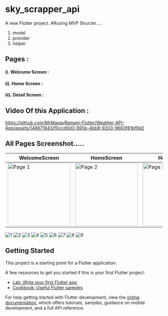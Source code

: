# sky_scrapper_api

A new Flutter project.
##using MVP Structer.....
1. model
2. provider
3. helper
## Pages :
####  i). Welcome Screen : 
####  ii). Home Screen : 
####  iii). Detail Screen : 
## Video Of this Application :


https://github.com/MrManavRamani-Flutter/Weather-API-App/assets/148671843/f0ccd0d3-890e-4bb8-9203-9683f81bf9d2


## All Pages Screenshot.....
|WelcomeScreen |HomeScreen |HomeScreen|HomeScreen|HomeScreen|HomeScreen|HomeScreen|HomeScreen|HomeScreen
|-------------------|-------------------|-------------------|-------------------|-------------------|-------------------|-------------------|-------------------|-------------------|
| <img src="https://github.com/MrManavRamani-Flutter/Weather-API-App/assets/148671843/6565eb7e-fbcd-41b2-87ff-908da6202d36" alt="Page 1" height="200"> | <img src="https://github.com/MrManavRamani-Flutter/Weather-API-App/assets/148671843/1beb5037-62e4-4a52-afe9-91bb41478886" alt="Page 2" height="200"> | <img src="https://github.com/MrManavRamani-Flutter/Weather-API-App/assets/148671843/c2c1cc07-117c-4811-9a4c-db9d939ffb73" alt="Page 3" height="200"> | <img src="https://github.com/MrManavRamani-Flutter/Weather-API-App/assets/148671843/1e2e8c3b-b2ed-4e12-9045-517c042ce1cf" alt="Page 4" height="200"> | <img src="https://github.com/MrManavRamani-Flutter/Weather-API-App/assets/148671843/224217ac-6839-423c-a028-380fd512adbf" alt="Page 5" height="200"> | <img src="https://github.com/MrManavRamani-Flutter/Weather-API-App/assets/148671843/ae651e28-c96e-4d47-912e-4d60772d8db1" alt="Page 6" height="200"> | <img src="https://github.com/MrManavRamani-Flutter/Weather-API-App/assets/148671843/d1acad2a-bdb0-4eb5-94b7-ab1da4fb96ef" alt="Page 7" height="200"> | <img src="https://github.com/MrManavRamani-Flutter/Weather-API-App/assets/148671843/a5dc74b4-0271-4f53-bc14-1860ad065fd5" alt="Page 8" height="200"> | <img src="https://github.com/MrManavRamani-Flutter/Weather-API-App/assets/148671843/d73271e2-c29d-4ce0-ba46-b6212a16559d" alt="Page 9" height="200">

![1](https://github.com/MrManavRamani-Flutter/Weather-API-App/assets/148671843/6565eb7e-fbcd-41b2-87ff-908da6202d36)
![2](https://github.com/MrManavRamani-Flutter/Weather-API-App/assets/148671843/1beb5037-62e4-4a52-afe9-91bb41478886)
![3](https://github.com/MrManavRamani-Flutter/Weather-API-App/assets/148671843/c2c1cc07-117c-4811-9a4c-db9d939ffb73)
![4](https://github.com/MrManavRamani-Flutter/Weather-API-App/assets/148671843/1e2e8c3b-b2ed-4e12-9045-517c042ce1cf)
![5](https://github.com/MrManavRamani-Flutter/Weather-API-App/assets/148671843/224217ac-6839-423c-a028-380fd512adbf)
![6](https://github.com/MrManavRamani-Flutter/Weather-API-App/assets/148671843/ae651e28-c96e-4d47-912e-4d60772d8db1)
![7](https://github.com/MrManavRamani-Flutter/Weather-API-App/assets/148671843/d1acad2a-bdb0-4eb5-94b7-ab1da4fb96ef)
![8](https://github.com/MrManavRamani-Flutter/Weather-API-App/assets/148671843/a5dc74b4-0271-4f53-bc14-1860ad065fd5)
![9](https://github.com/MrManavRamani-Flutter/Weather-API-App/assets/148671843/d73271e2-c29d-4ce0-ba46-b6212a16559d)

## Getting Started

This project is a starting point for a Flutter application.

A few resources to get you started if this is your first Flutter project:

- [Lab: Write your first Flutter app](https://docs.flutter.dev/get-started/codelab)
- [Cookbook: Useful Flutter samples](https://docs.flutter.dev/cookbook)

For help getting started with Flutter development, view the
[online documentation](https://docs.flutter.dev/), which offers tutorials,
samples, guidance on mobile development, and a full API reference.
